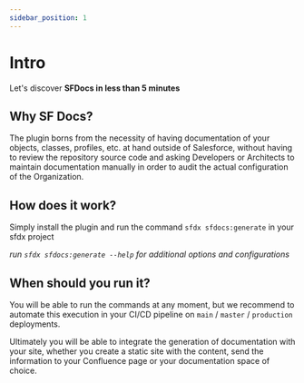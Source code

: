 ```yaml
---
sidebar_position: 1
---
```


# Intro

Let's discover **SFDocs in less than 5 minutes**

## Why SF Docs?

The plugin borns from the necessity of having documentation of your objects, classes, profiles, etc. at hand outside of Salesforce, without having to review the repository source code and asking Developers or Architects to maintain documentation manually in order to audit the actual configuration of the Organization.

## How does it work?

Simply install the plugin and run the command `sfdx sfdocs:generate` in your sfdx project

_run `sfdx sfdocs:generate --help` for additional options and configurations_

## When should you run it?

You will be able to run the commands at any moment, but we recommend to automate this execution in your CI/CD pipeline on `main` / `master` / `production` deployments.

Ultimately you will be able to integrate the generation of documentation with your site, whether you create a static site with the content, send the information to your Confluence page or your documentation space of choice. 